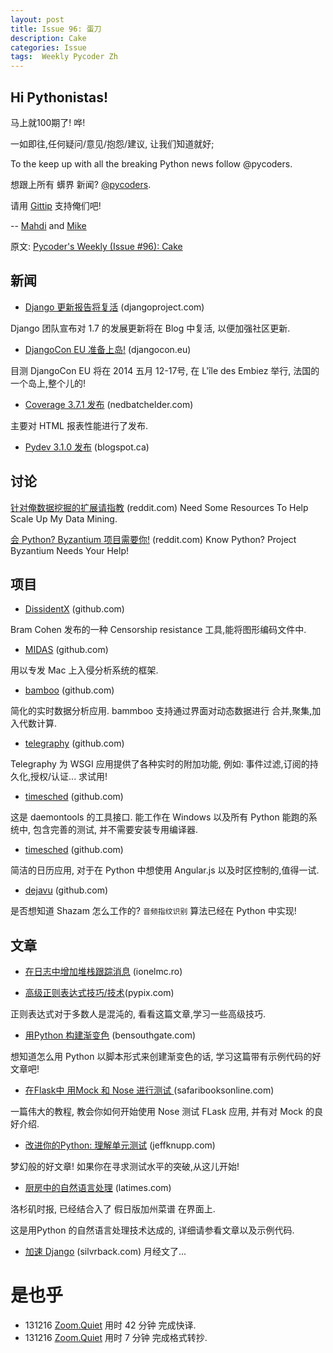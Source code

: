 ```yaml
---
layout: post
title: Issue 96: 蛋刀
description: Cake
categories: Issue
tags:  Weekly Pycoder Zh
---
```


## Hi Pythonistas!

马上就100期了! 哗!

一如即往,任何疑问/意见/抱怨/建议,
让我们知道就好;

 

To the  keep up with all the breaking Python news follow @pycoders. 
 
想跟上所有 蠎界 新闻?
 [@pycoders](http://twitter.com/pycoders).

请用
[Gittip](https://www.gittip.com/PycodersWeekly)
支持俺们吧!

--
[Mahdi](https://twitter.com/#!/myusuf3) and [Mike](https://twitter.com/#!/mgrouchy)

原文: [Pycoder's Weekly (Issue #96): Cake](http://eepurl.com/KD6rH)

## 新闻

- [Django 更新报告将复活](https://www.djangoproject.com/weblog/2013/dec/09/reviving-django-update-posts/) (djangoproject.com)

Django 团队宣布对 1.7 的发展更新将在 Blog 中复活,
以便加强社区更新.


- [DjangoCon EU 准备上岛!](http://2014.djangocon.eu/) (djangocon.eu)

目测 DjangoCon EU 将在 2014 五月 12-17号,
在 L'île des Embiez 举行, 法国的一个岛上,整个儿的!


- [Coverage 3.7.1 发布](http://nedbatchelder.com/blog/201312/coveragepy_371.html) (nedbatchelder.com)

主要对 HTML 报表性能进行了发布.


- [Pydev 3.1.0 发布](http://pydev.blogspot.ca/2013/12/pydev-310-released.html) (blogspot.ca)
 

## 讨论
[针对俺数据挖掘的扩展请指教](http://www.reddit.com/r/Python/comments/1slrzj/need_some_resources_to_help_scale_up_my_datamining/) (reddit.com)
Need Some Resources To Help Scale Up My Data Mining.
 

[会 Python? Byzantium 项目需要你!](http://www.reddit.com/r/Python/comments/1spfvg/know_python_project_byzantium_needs_your_help/) (reddit.com)
Know Python? Project Byzantium Needs Your Help!


## 项目

- [DissidentX](https://github.com/bramcohen/DissidentX) (github.com)

Bram Cohen 发布的一种 Censorship resistance 工具,能将图形编码文件中.

 

- [MIDAS](https://github.com/etsy/MIDAS) (github.com)

用以专发 Mac 上入侵分析系统的框架.


- [bamboo](https://github.com/SEL-Columbia/bamboo) (github.com)

简化的实时数据分析应用.
bammboo 支持通过界面对动态数据进行 合并,聚集,加入代数计算.

 

- [telegraphy](https://github.com/machinalis/telegraphy/) (github.com)

Telegraphy 
为 WSGI 应用提供了各种实时的附加功能,
例如: 事件过滤,订阅的持久化,授权/认证...
求试用!

- [timesched](https://github.com/mitsuhiko/timesched) (github.com)

这是 daemontools 的工具接口.
能工作在 Windows 以及所有 Python 能跑的系统中,
包含完善的测试, 并不需要安装专用编译器.

- [timesched](https://github.com/mitsuhiko/timesched) (github.com)

简洁的日历应用,
对于在 Python 中想使用 Angular.js 以及时区控制的,值得一试.

 

- [dejavu](https://github.com/worldveil/dejavu) (github.com)

是否想知道 Shazam 怎么工作的?
`音频指纹识别` 算法已经在 Python 中实现!



## 文章

- [在日志中增加堆栈跟踪消息](http://blog.ionelmc.ro/2013/12/10/adding-stacktraces-to-log-messages/) (ionelmc.ro)
 

- [高级正则表达式技巧/技术](http://pypix.com/tools-and-tips/advanced-regular-expression-tips-techniques/)(pypix.com)

正则表达式对于多数人是混沌的,
看看这篇文章,学习一些高级技巧.

- [用Python 构建渐变色](http://bensouthgate.com/p/12_3_13.php) (bensouthgate.com)

想知道怎么用 Python 以脚本形式来创建渐变色的话,
学习这篇带有示例代码的好文章吧!


- [在Flask中 用Mock 和 Nose 进行测试 ](http://blog.safaribooksonline.com/2013/12/05/flask-with-mock-and-nose/)(safaribooksonline.com)

一篇伟大的教程,
教会你如何开始使用 Nose 测试 FLask 应用,
并有对 Mock 的良好介绍.

 
 - [改进你的Python: 理解单元测试](http://jeffknupp.com/blog/2013/12/09/improve-your-python-understanding-unit-testing/) (jeffknupp.com)

梦幻般的好文章!
如果你在寻求测试水平的突破,从这儿开始!

- [厨房中的自然语言处理](http://datadesk.latimes.com/posts/2013/12/natural-language-processing-in-the-kitchen/) (latimes.com)

洛杉矶时报,
已经结合入了 假日版加州菜谱 在界面上.

这是用Python 的自然语言处理技术达成的,
详细请参看文章以及示例代码.


- [加速 Django](https://syerram.silvrback.com/make-django-fasssst)  (silvrback.com)
月经文了...


# 是也乎

- 131216 [Zoom.Quiet](http://zoomquiet.org/) 用时 42 分钟 完成快译.
- 131216 [Zoom.Quiet](http://zoomquiet.org/) 用时 7 分钟 完成格式转抄.
 